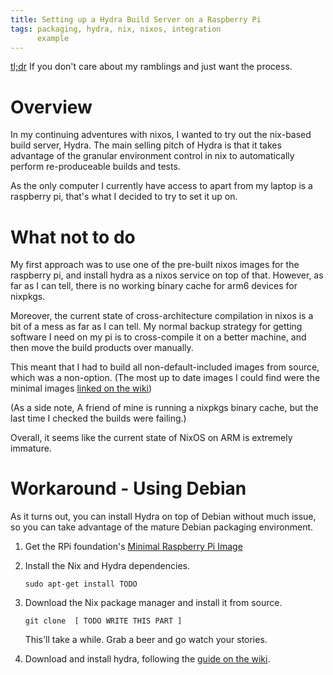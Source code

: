 ```yaml
---
title: Setting up a Hydra Build Server on a Raspberry Pi
tags: packaging, hydra, nix, nixos, integration
      example
---
```


[tl;dr](#workaround---using-debian) If you don't care about my ramblings and 
just want the process.

# Overview

In my continuing adventures with nixos, I wanted to try out the nix-based build
server, Hydra. The main selling pitch of Hydra is that it takes advantage of 
the granular  environment control in nix to automatically perform re-produceable 
builds and tests.

As the only computer I currently have access to apart from my laptop is a
raspberry pi, that's what I decided to try to set it up on.

<!-- more -->

# What not to do
My first approach was to use one of the pre-built nixos images for the raspberry
pi, and install hydra as a nixos service on top of that. However, as far as I
can tell, there is no working binary cache for arm6 devices for nixpkgs. 

Moreover, the current state of cross-architecture compilation in nixos is a
bit of a mess as far as I can tell. My normal backup strategy for getting
software I need on my pi is to cross-compile it on a better machine, and
then move the build products over manually.

This meant that I had to build all non-default-included images from source,
which was a non-option. (The most up to date images I could find were the
minimal images [linked on the wiki](https://nixos.org/wiki/NixOS_on_ARM))

(As a side note, A friend of mine is running a nixpkgs binary cache, but the
last time I checked the builds were failing.)

Overall, it seems like the current state of NixOS on ARM is extremely immature.


# Workaround - Using Debian
As it turns out, you can install Hydra on top of Debian without much issue,
so you can take advantage of the mature Debian packaging environment.

 1. Get the RPi foundation's 
    [Minimal Raspberry Pi Image][min-pi-img]
 2. Install the Nix and Hydra dependencies.
    
        sudo apt-get install TODO
    
 3. Download the Nix package manager and install it from source.

        git clone  [ TODO WRITE THIS PART ]

    This'll take a while. Grab a beer and go watch your stories.

 4. Download and install hydra, following the 
    [guide on the wiki][hydra-install-guide].



[min-pi-img]: https://nixos.org/wiki/Installing_Hydra_on_Ubuntu
[hydra-install-guide]: https://nixos.org/wiki/Installing_Hydra_on_Ubuntu

